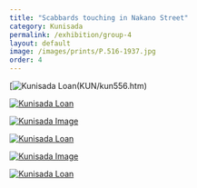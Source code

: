 ```yaml
---
title: "Scabbards touching in Nakano Street"
category: Kunisada
permalink: /exhibition/group-4
layout: default
image: /images/prints/P.516-1937.jpg
order: 4
---
```


[![Kunisada Loan ]({{site.baseurl}}/images/prints/Kunisada_Loan_556.jpg)(KUN/kun556.htm)

[![Kunisada Loan ]({{site.baseurl}}/images/prints/P.475P.474-1937.jpg)](KUN/kunp475474htm.htm)[  
](thumb1.htm)

[![Kunisada Image]({{site.baseurl}}/images/prints/P.514P.515-1937.jpg)](KUN/kunp514515.htm)


[![Kunisada Loan ]({{site.baseurl}}/images/prints/Kunisada_Loan_290.jpg)](KUN/lightningbolts.htm)

[![Kunisada Image]({{site.baseurl}}/images/prints/P.516-1937.jpg)](KUN/kunp516.htm)

[](KUN/kunp516.htm)

[![Kunisada Loan ]({{site.baseurl}}/images/prints/Kunisada_Loan_252.jpg)](KUN/kun252.htm)[  
](thumb3.htm)
